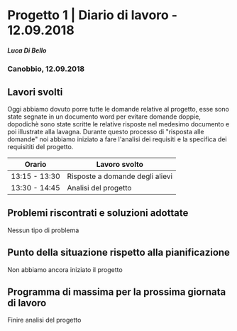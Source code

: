 # Progetto 1 | Diario di lavoro - 12.09.2018
##### Luca Di Bello
### Canobbio, 12.09.2018

## Lavori svolti
Oggi abbiamo dovuto porre tutte le domande relative al progetto, esse sono state segnate in un documento word per evitare domande doppie, dopodichè sono state scritte le relative risposte nel medesimo documento e poi illustrate alla lavagna.
Durante questo processo di "risposta alle domande" noi abbiamo iniziato a fare l'analisi dei requisiti e la specifica dei requisititi del progetto.

|Orario        |Lavoro svolto                 |
|--------------|------------------------------|
|13:15 - 13:30  | Risposte a domande degli alievi |
|13:30 - 14:45  | Analisi del progetto |

##  Problemi riscontrati e soluzioni adottate
Nessun tipo di problema

##  Punto della situazione rispetto alla pianificazione
Non abbiamo ancora iniziato il progetto

## Programma di massima per la prossima giornata di lavoro
Finire analisi del progetto
